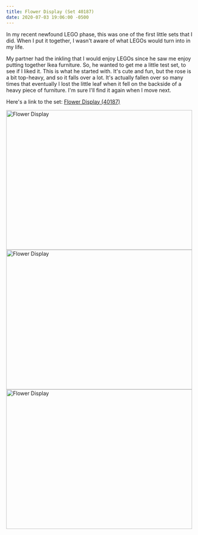 ```yaml
---
title: Flower Display (Set 40187)
date: 2020-07-03 19:06:00 -0500
---
```


In my recent newfound LEGO phase, this was one of the first little sets that I did. When I put it together, I wasn't aware of what LEGOs would turn into in my life.

My partner had the inkling that I would enjoy LEGOs since he saw me enjoy putting together Ikea furniture. So, he wanted to get me a little test set, to see if I liked it. This is what he started with. It's cute and fun, but the rose is a bit top-heavy, and so it falls over a lot. It's actually fallen over so many times that eventually I lost the little leaf when it fell on the backside of a heavy piece of furniture. I'm sure I'll find it again when I move next.

Here's a link to the set: [Flower Display (40187)](https://www.lego.com/en-us/product/lego-flower-display-40187)

<div class="text-center">
  <a data-flickr-embed="true" href="https://www.flickr.com/photos/184539266@N08/50072954358/in/album-72157714494860177/" title="Flower Display"><img class="image" src="https://live.staticflickr.com/65535/50072954358_2d309163b8.jpg" width="500" height="375" alt="Flower Display"></a>
  <a data-flickr-embed="true" href="https://www.flickr.com/photos/184539266@N08/50073521936/in/album-72157714494860177/" title="Flower Display"><img class="image" src="https://live.staticflickr.com/65535/50073521936_b402c8df6e.jpg" width="500" height="375" alt="Flower Display"></a>
  <a data-flickr-embed="true" href="https://www.flickr.com/photos/184539266@N08/50073521861/in/album-72157714494860177/" title="Flower Display"><img class="image" src="https://live.staticflickr.com/65535/50073521861_1ba71077f6.jpg" width="500" height="375" alt="Flower Display"></a>
</div>
